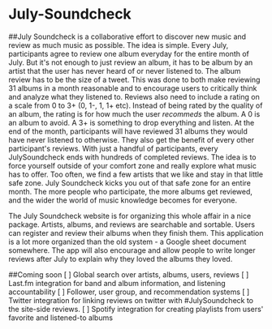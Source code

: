 # July-Soundcheck
##July Soundcheck is a collaborative effort to discover new music and review as much music as possible. The idea is simple.
Every July, participants agree to review one album everyday for the entire month of July. But it's not enough to just review an album, it has to be album by an artist that the user has never heard of or never listened to. 
The album review has to be the size of a tweet. This was done to both make reviewing 31 albums in a month reasonable and to encourage users to critically think and analyze what they listened to. Reviews also need to include a rating on a scale from 0 to 3+ (0, 1-, 1, 1+ etc). Instead of being rated by the quality of an album, the rating is for how much the user *recommeds* the album. A 0 is an album to avoid. A 3+ is something to drop everything and listen. 
At the end of the month, participants will have reviewed 31 albums they would have never listened to otherwise. They also get the benefit of every other participant's reviews. With just a handful of participants, every JulySoundcheck ends with hundreds of completed reviews. 
The idea is to force yourself outside of your comfort zone and really explore what music has to offer. Too often, we find a few artists that we like and stay in that little safe zone. July Soundcheck kicks you out of that safe zone for an entire month. The more people who participate, the more albums get reviewed, and the wider the world of music knowledge becomes for everyone. 

The July Soundcheck website is for organizing this whole affair in a nice package. Artists, albums, and reviews are searchable and sortable. Users can register and review their albums when they finish them. This application is a lot more organized than the old system - a Google sheet document somewhere. The app will also encourage and allow people to write longer reviews after July to explain why they loved the albums they loved.

##Coming soon 
[ ] Global search over artists, albums, users, reviews
[ ] Last.fm integration for band and album information, and listening accountability
[ ] Follower, user group, and recommendation systems
[ ] Twitter integration for linking reviews on twitter with #JulySoundcheck to the site-side reviews. 
[ ] Spotify integration for creating playlists from users' favorite and listened-to albums
